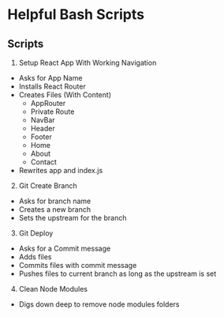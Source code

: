 # Helpful Bash Scripts


## Scripts
1. Setup React App With Working Navigation
- Asks for App Name
- Installs React Router
- Creates Files (With Content)
  * AppRouter
  * Private Route
  * NavBar
  * Header
  * Footer
  * Home
  * About
  * Contact
- Rewrites app and index.js
2. Git Create Branch
- Asks for branch name
- Creates a new branch
- Sets the upstream for the branch
3. Git Deploy
- Asks for a Commit message
- Adds files
- Commits files with commit message
- Pushes files to current branch as long as the upstream is set
4. Clean Node Modules
- Digs down deep to remove node modules folders

